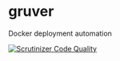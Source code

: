 # gruver
Docker deployment automation

[![Scrutinizer Code Quality](https://scrutinizer-ci.com/g/mindgruve/gruver/badges/quality-score.png?b=master)](https://scrutinizer-ci.com/g/mindgruve/gruver/?branch=master)
